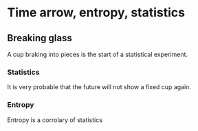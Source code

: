 # Time arrow, entropy, statistics

## Breaking glass
A cup braking into pieces is the start of a statistical experiment. 

### Statistics
It is very probable that the future will not show a fixed cup again.

### Entropy
Entropy is a corrolary of statistics

